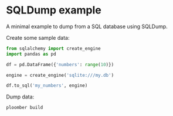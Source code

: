 # SQLDump example

A minimal example to dump from a SQL database using SQLDump.

Create some sample data:

```python
from sqlalchemy import create_engine
import pandas as pd

df = pd.DataFrame({'numbers': range(10)})

engine = create_engine('sqlite:///my.db')

df.to_sql('my_numbers', engine)
```

Dump data:

```sh
ploomber build
```